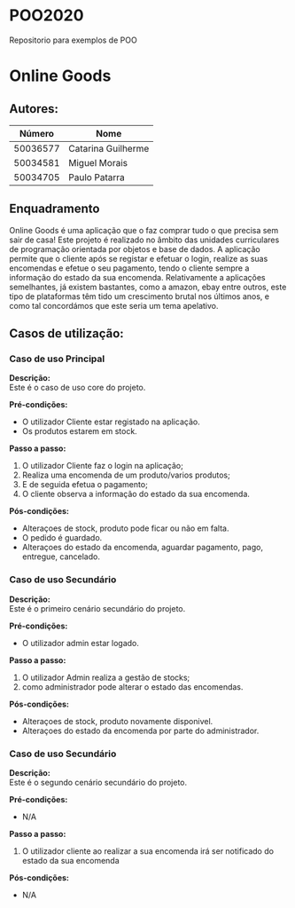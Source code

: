 # POO2020
Repositorio para exemplos de POO
# Online Goods



## Autores:

| Número     | Nome              |
|------------|-------------------|
|  50036577  | Catarina Guilherme|
|  50034581  | Miguel Morais     |
|  50034705  | Paulo Patarra     |


## Enquadramento
Online Goods é uma aplicação que o faz comprar tudo o que precisa sem sair de casa!
Este projeto é realizado no âmbito das unidades curriculares de programação orientada por objetos e base de dados.
A aplicação permite que o cliente após se registar e efetuar o login, realize as suas encomendas e efetue o seu pagamento, tendo 
o cliente sempre a informação do estado da sua encomenda.
Relativamente a aplicações semelhantes, já existem bastantes, como a amazon, ebay entre outros, este tipo de plataformas têm tido um 
crescimento brutal nos últimos anos, e como tal concordámos que este seria um tema apelativo. 




## Casos de utilização:



### Caso de uso Principal
**Descrição:** \
Este é o caso de uso core do projeto.

**Pré-condições:**
- O utilizador Cliente estar registado na aplicação. 
- Os produtos estarem em stock.

**Passo a passo:**
1) O utilizador Cliente faz o login na aplicação; 
2) Realiza uma encomenda de um produto/varios produtos;
3) E de seguida efetua o pagamento; 
4) O cliente observa a informação do estado da sua encomenda.

**Pós-condições:**
- Alteraçoes de stock, produto pode ficar ou não em falta.
- O pedido é guardado. 
- Alteraçoes do estado da encomenda, aguardar pagamento, pago, entregue, cancelado.



### Caso de uso Secundário 
**Descrição:** \
Este é o primeiro cenário secundário do projeto.

**Pré-condições:**
- O utilizador admin estar logado. 

**Passo a passo:**
1) O utilizador Admin realiza a gestão de stocks;
2) como administrador pode alterar o estado das encomendas.

**Pós-condições:**
- Alteraçoes de stock, produto novamente disponivel.
- Alteraçoes do estado da encomenda por parte do administrador. 



### Caso de uso Secundário 
**Descrição:** \
Este é o segundo cenário secundário do projeto.

**Pré-condições:**
- N/A

**Passo a passo:**
1) O utilizador cliente ao realizar a sua encomenda irá ser notificado do estado da sua encomenda 

**Pós-condições:**
- N/A


